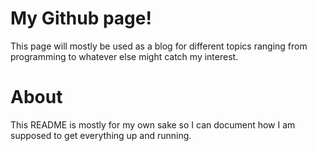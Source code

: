 # My Github page!
 
This page will mostly be used as a blog for different topics ranging from programming to whatever else might catch my interest.

# About

This README is mostly for my own sake so I can document how I am supposed to get everything up and running.


